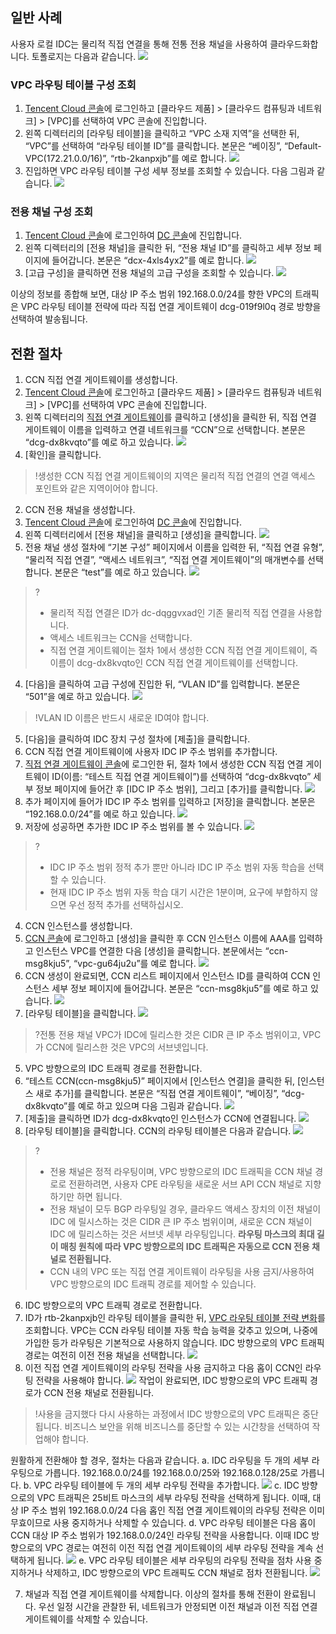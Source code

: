 ## 일반 사례
사용자 로컬 IDC는 물리적 직접 연결을 통해 전통 전용 채널을 사용하여 클라우드화합니다. 토폴로지는 다음과 같습니다.
![](https://main.qcloudimg.com/raw/e11798e61637bc0a8d73aa60464fe0b2.png)

### VPC 라우팅 테이블 구성 조회
1. [Tencent Cloud 콘솔](https://console.cloud.tencent.com)에 로그인하고 [클라우드 제품] > [클라우드 컴퓨팅과 네트워크] > [VPC]를 선택하여 VPC 콘솔에 진입합니다.
2. 왼쪽 디렉터리의 [라우팅 테이블]을 클릭하고 “VPC 소재 지역”을 선택한 뒤, “VPC”를 선택하여 “라우팅 테이블 ID”를 클릭합니다. 본문은 “베이징”, “Default-VPC(172.21.0.0/16)”, “rtb-2kanpxjb”를 예로 합니다.
![](https://main.qcloudimg.com/raw/289f0d1e4568da441ac506843e35df68.png)
3. 진입하면 VPC 라우팅 테이블 구성 세부 정보를 조회할 수 있습니다. 다음 그림과 같습니다.
![](https://main.qcloudimg.com/raw/3fa9826a367155c001eff718440da810.png)

### 전용 채널 구성 조회
1. [Tencent Cloud 콘솔](https://console.cloud.tencent.com)에 로그인하여 [DC 콘솔](https://console.cloud.tencent.com/dc/dcConn)에 진입합니다.
2. 왼쪽 디렉터리의 [전용 채널]을 클릭한 뒤, “전용 채널 ID”를 클릭하고 세부 정보 페이지에 들어갑니다. 본문은 “dcx-4xls4yx2”를 예로 합니다.
![](https://main.qcloudimg.com/raw/4d924207e0dffa832ea6822e02a3a5e6.png)
4. [고급 구성]을 클릭하면 전용 채널의 고급 구성을 조회할 수 있습니다.
![](https://main.qcloudimg.com/raw/d1c0b3a1a10fc28631e73eb41cb6d27b.png)

이상의 정보를 종합해 보면, 대상 IP 주소 범위 192.168.0.0/24를 향한 VPC의 트래픽은 VPC 라우팅 테이블 전략에 따라 직접 연결 게이트웨이 dcg-019f9l0q 경로 방향을 선택하여 발송됩니다.

## 전환 절차
1. CCN 직접 연결 게이트웨이를 생성합니다.
 1. [Tencent Cloud 콘솔](https://console.cloud.tencent.com)에 로그인하고 [클라우드 제품] > [클라우드 컴퓨팅과 네트워크] > [VPC]를 선택하여 VPC 콘솔에 진입합니다.
 2. 왼쪽 디렉터리의 [직접 연결 게이트웨이](https://console.cloud.tencent.com/vpc/dcGw?rid=8)를 클릭하고 [생성]을 클릭한 뒤, 직접 연결 게이트웨이 이름을 입력하고 연결 네트워크를 “CCN”으로 선택합니다. 본문은 “dcg-dx8kvqto”를 예로 하고 있습니다. 
![](https://main.qcloudimg.com/raw/3a5f479742998239283cf23fd64ee268.png)
 3. [확인]을 클릭합니다.
 
 >!생성한 CCN 직접 연결 게이트웨이의 지역은 물리적 직접 연결의 연결 액세스 포인트와 같은 지역이어야 합니다.
2. CCN 전용 채널을 생성합니다.
 1. [Tencent Cloud 콘솔](https://console.cloud.tencent.com)에 로그인하여 [DC 콘솔](https://console.cloud.tencent.com/dc/dcConn/create)에 진입합니다.
 2. 왼쪽 디렉터리에서 [전용 채널]을 클릭하고 [생성]을 클릭합니다.
![](https://main.qcloudimg.com/raw/aece2f4003c62d5fb3fbde0548477b90.png)
 3. 전용 채널 생성 절차에 “기본 구성” 페이지에서 이름을 입력한 뒤, “직접 연결 유형”, “물리적 직접 연결”, “액세스 네트워크”, “직접 연결 게이트웨이”의 매개변수를 선택합니다. 본문은 “test”를 예로 하고 있습니다.
![](https://main.qcloudimg.com/raw/bd097cdd58f42eaa8d6daff2a9be84b3.png)
>?
>- 물리적 직접 연결은 ID가 dc-dqggvxad인 기존 물리적 직접 연결을 사용합니다.
>- 액세스 네트워크는 CCN을 선택합니다.
>- 직접 연결 게이트웨이는 절차 1에서 생성한 CCN 직접 연결 게이트웨이, 즉 이름이 dcg-dx8kvqto인 CCN 직접 연결 게이트웨이를 선택합니다.
 4. [다음]을 클릭하여 고급 구성에 진입한 뒤, “VLAN ID”를 입력합니다. 본문은 “501”을 예로 하고 있습니다.
![](https://main.qcloudimg.com/raw/f6bb1944403b288fd48e67d924958e7c.png)
>!VLAN ID 이름은 반드시 새로운 ID여야 합니다.
 5. [다음]을 클릭하여 IDC 장치 구성 절차에 [제출]을 클릭합니다.
3. CCN 직접 연결 게이트웨이에 사용자 IDC IP 주소 범위를 추가합니다.
 1. [직접 연결 게이트웨이 콘솔](https://console.cloud.tencent.com/vpc/dcGw?rid=8)에 로그인한 뒤, 절차 1에서 생성한 CCN 직접 연결 게이트웨이 ID(이름: “테스트 직접 연결 게이트웨이”)를 선택하여 “dcg-dx8kvqto” 세부 정보 페이지에 들어간 후 [IDC IP 주소 범위], 그리고 [추가]를 클릭합니다.
![](https://main.qcloudimg.com/raw/fe57c56980c4a8775705a4bcbb76b80d.png)
 2. 추가 페이지에 들어가 IDC IP 주소 범위를 입력하고 [저장]을 클릭합니다. 본문은 “192.168.0.0/24”를 예로 하고 있습니다.
![](https://main.qcloudimg.com/raw/1e97fe05d1ea75fe965cb3be73a00f27.png)
 3. 저장에 성공하면 추가한 IDC IP 주소 범위를 볼 수 있습니다.
![](https://main.qcloudimg.com/raw/91ee51c43216435bb57aba406d37ef44.png)
>?
>- IDC IP 주소 범위 정적 추가 뿐만 아니라 IDC IP 주소 범위 자동 학습을 선택할 수 있습니다.
>- 현재 IDC IP 주소 범위 자동 학습 대기 시간은 1분이며, 요구에 부합하지 않으면 우선 정적 추가를 선택하십시오.
4. CCN 인스턴스를 생성합니다.
 1. [CCN 콘솔](https://console.cloud.tencent.com/vpc/ccn)에 로그인하고 [생성]을 클릭한 후 CCN 인스턴스 이름에 AAA를 입력하고 인스턴스 VPC를 연결한 다음 [생성]을 클릭합니다. 본문에서는 “ccn-msg8kju5”, “vpc-gu64ju2u”를 예로 합니다.
![](https://main.qcloudimg.com/raw/08fd52950a6285af04fb4a585470e39a.png)
 2. CCN 생성이 완료되면, CCN 리스트 페이지에서 인스턴스 ID를 클릭하여 CCN 인스턴스 세부 정보 페이지에 들어갑니다. 본문은 “ccn-msg8kju5”를 예로 하고 있습니다.
![](https://main.qcloudimg.com/raw/be26e13c848bab9c8b1333bd16df6276.png)
 3. [라우팅 테이블]을 클릭합니다.
![](https://main.qcloudimg.com/raw/1408028fc2f22d61a5513bb94ee6a464.png)

 >?전통 전용 채널 VPC가 IDC에 릴리스한 것은 CIDR 큰 IP 주소 범위이고, VPC가 CCN에 릴리스한 것은 VPC의 서브넷입니다.
5. VPC 방향으로의 IDC 트래픽 경로를 전환합니다.
 1. “테스트 CCN(ccn-msg8kju5)” 페이지에서 [인스턴스 연결]을 클릭한 뒤, [인스턴스 새로 추가]를 클릭합니다. 본문은 “직접 연결 게이트웨이”, “베이징”, “dcg-dx8kvqto”를 예로 하고 있으며 다음 그림과 같습니다.
![](https://main.qcloudimg.com/raw/c6db304e2186c2f18e7ea2c0e1454446.png)
 2. [제출]을 클릭하면 ID가 dcg-dx8kvqto인 인스턴스가 CCN에 연결됩니다.
![](https://main.qcloudimg.com/raw/90495973efd23bcf585869b1ab2a94b6.png)
 3. [라우팅 테이블]을 클릭합니다. CCN의 라우팅 테이블은 다음과 같습니다.
![](https://main.qcloudimg.com/raw/9a8f62a335c1463df026c7d0ddbdad3f.png)
>?
>- 전용 채널은 정적 라우팅이며, VPC 방향으로의 IDC 트래픽을 CCN 채널 경로로 전환하려면, 사용자 CPE 라우팅을 새로운 서브 API CCN 채널로 지향하기만 하면 됩니다.
>- 전용 채널이 모두 BGP 라우팅일 경우, 클라우드 액세스 장치의 이전 채널이 IDC 에 릴시스하는 것은 CIDR 큰 IP 주소 범위이며, 새로운 CCN 채널이 IDC 에 릴리스하는 것은 서브넷 세부 라우팅입니다. **라우팅 마스크의 최대 길이 매칭 원칙에 따라 VPC 방향으로의 IDC 트래픽은 자동으로 CCN 전용 채널로 전환됩니다.**
>- CCN 내의 VPC 또는 직접 연결 게이트웨이 라우팅을 사용 금지/사용하여 VPC 방향으로의 IDC 트래픽 경로를 제어할 수 있습니다.
6. IDC 방향으로의 VPC 트래픽 경로로 전환합니다.
 1. ID가 rtb-2kanpxjb인 라우팅 테이블을 클릭한 뒤, [VPC 라우팅 테이블 전략 변화](https://console.cloud.tencent.com/vpc/route?rid=8)를 조회합니다. VPC는 CCN 라우팅 테이블 자동 학습 능력을 갖추고 있으며, 나중에 가입한 등가 라우팅은 기본적으로 사용하지 않습니다. IDC 방향으로의 VPC 트래픽 경로는 여전히 이전 전용 채널을 선택합니다.
![](https://main.qcloudimg.com/raw/369984d65c6ddf72cc874ee29ec96ace.png)
 2. 이전 직접 연결 게이트웨이의 라우팅 전략을 사용 금지하고 다음 홉이 CCN인 라우팅 전략을 사용해야 합니다.
![](https://main.qcloudimg.com/raw/c26b3b21f26e35df00c7123ab6eafe64.png)
작업이 완료되면, IDC 방향으로의 VPC 트래픽 경로가 CCN 전용 채널로 전환됩니다.
 
 >!사용을 금지했다 다시 사용하는 과정에서 IDC 방향으로의 VPC 트래픽은 중단됩니다. 비즈니스 보안을 위해 비즈니스를 중단할 수 있는 시간창을 선택하여 작업해야 합니다.

원활하게 전환해야 할 경우, 절차는 다음과 같습니다.
 a. IDC 라우팅을 두 개의 세부 라우팅으로 가릅니다. 192.168.0.0/24를 192.168.0.0/25와 192.168.0.128/25로 가릅니다.
 b. VPC 라우팅 테이블에 두 개의 세부 라우팅 전략을 추가합니다.
![](https://main.qcloudimg.com/raw/cd9b09904fd356d91d30d3aca7d1a28d.png)
 c. IDC 방향으로의 VPC 트래픽은 25비트 마스크의 세부 라우팅 전략을 선택하게 됩니다. 이때, 대상 IP 주소 범위 192.168.0.0/24 다음 홉인 직접 연결 게이트웨이의 라우팅 전략은 이미 무효이므로 사용 중지하거나 삭제할 수 있습니다.
 d. VPC 라우팅 테이블은 다음 홉이 CCN 대상 IP 주소 범위가 192.168.0.0/24인 라우팅 전략을 사용합니다. 이때 IDC 방향으로의 VPC 경로는 여전히 이전 직접 연결 게이트웨이의 세부 라우팅 전략을 계속 선택하게 됩니다.
![](https://main.qcloudimg.com/raw/8c72c7b05cd9829417038acfbc8ab980.png)
 e. VPC 라우팅 테이블은 세부 라우팅의 라우팅 전략을 점차 사용 중지하거나 삭제하고, IDC 방향으로의 VPC 트래픽도 CCN 채널로 점차 전환됩니다.
![](https://main.qcloudimg.com/raw/54b0dea5e4f29ae7acbc2918887ddc3c.png)

7. 채널과 직접 연결 게이트웨이를 삭제합니다.
이상의 절차를 통해 전환이 완료됩니다. 우선 일정 시간을 관찰한 뒤, 네트워크가 안정되면 이전 채널과 이전 직접 연결 게이트웨이를 삭제할 수 있습니다.

